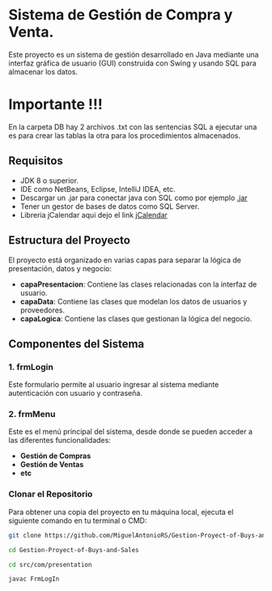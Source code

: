 # Sistema de Gestión de Compra y Venta.
 
Este proyecto es un sistema de gestión desarrollado en Java mediante una interfaz gráfica de usuario (GUI) construida con Swing y usando SQL para almacenar los datos.

# Importante !!! 
  
En la carpeta DB hay 2 archivos .txt con las sentencias SQL a ejecutar una es para crear las tablas la otra para los procedimientos almacenados.

## Requisitos 

- JDK 8 o superior. 
- IDE como NetBeans, Eclipse, IntelliJ IDEA, etc.
- Descargar un .jar para conectar java con SQL como por ejemplo [.jar](https://learn.microsoft.com/en-us/sql/connect/jdbc/release-notes-for-the-jdbc-driver?view=sql-server-ver15) 
- Tener un gestor de bases de datos como SQL Server. 
- Libreria jCalendar aqui dejo el link [jCalendar](https://toedter.com/jcalendar)
  
## Estructura del Proyecto

El proyecto está organizado en varias capas para separar la lógica de presentación, datos y negocio:

- **capaPresentacion**: Contiene las clases relacionadas con la interfaz de usuario.
- **capaData**: Contiene las clases que modelan los datos de usuarios y proveedores.
- **capaLogica**: Contiene las clases que gestionan la lógica del negocio.

## Componentes del Sistema

### 1. frmLogin

Este formulario permite al usuario ingresar al sistema mediante autenticación con usuario y contraseña.

### 2. frmMenu

Este es el menú principal del sistema, desde donde se pueden acceder a las diferentes funcionalidades:

- **Gestión de Compras**
- **Gestión de Ventas**
- **etc**
### Clonar el Repositorio

Para obtener una copia del proyecto en tu máquina local, ejecuta el siguiente comando en tu terminal o CMD:

```bash
git clone https://github.com/MiguelAntonioRS/Gestion-Proyect-of-Buys-and-Sales.git

cd Gestion-Proyect-of-Buys-and-Sales

cd src/com/presentation

javac FrmLogIn

